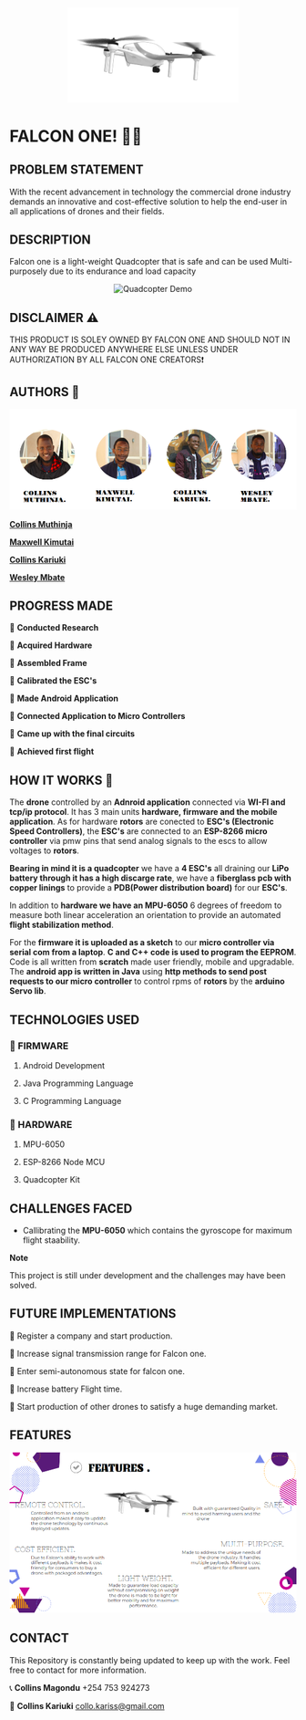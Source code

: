 <p align="center">
<img align="centre" width="300" src="Spec.md/drone.gif" alt="Drone GIF" />
<p>

# FALCON ONE! :helicopter::dash:

## PROBLEM STATEMENT

With the recent advancement in technology the commercial drone industry demands an innovative and cost-effective solution to help the end-user in all applications of drones and their fields. 

## DESCRIPTION 

Falcon one is a light-weight Quadcopter that is safe and can be used Multi-purposely due to its endurance and load capacity

<p align="center">
<img width="550" src="https://user-images.githubusercontent.com/36197725/51444022-048d7e80-1d03-11e9-82c4-1ddfdf6633b1.gif" alt="Quadcopter Demo" />
<p>

## DISCLAIMER :warning:

THIS PRODUCT IS SOLEY OWNED BY FALCON ONE AND SHOULD NOT IN ANY WAY BE PRODUCED ANYWHERE ELSE UNLESS UNDER AUTHORIZATION BY ALL FALCON ONE CREATORS:exclamation:

## AUTHORS :memo:

<p align="center">
<img align="centre" src="Spec.md/Disp1.png" alt="Images of creators" />
<p>

**[Collins Muthinja](https://github.com/Magz8984)**

**[Maxwell Kimutai](https://github.com/maxwellkimutai)**

**[Collins Kariuki](https://github.com/zecollokaris)**

**[Wesley Mbate](https://github.com/Wess58)**


## PROGRESS MADE

:pushpin: **Conducted Research**

:pushpin: **Acquired Hardware**

:pushpin: **Assembled Frame**

:pushpin: **Calibrated the ESC's**

:pushpin: **Made Android Application**

:pushpin: **Connected Application to Micro Controllers**

:pushpin: **Came up with the final circuits**

:pushpin: **Achieved first flight**

## HOW IT WORKS :rocket:

The **drone** controlled by an **Adnroid application** connected via **WI-FI and tcp/ip protocol**. It has 3 main units **hardware, firmware and the mobile application**. As for hardware **rotors** are conected to **ESC's (Electronic Speed Controllers)**, the **ESC's** are connected to an **ESP-8266 micro controller** via pmw pins that send analog signals to the escs to allow voltages to **rotors**.

**Bearing in mind it is a quadcopter** we have a **4 ESC's** all draining our **LiPo battery through it has a high discarge rate**, we have a **fiberglass pcb with copper linings** to provide a **PDB(Power distribution board)** for our **ESC's**.

In addition to **hardware we have an MPU-6050** 6 degrees of freedom to measure both linear acceleration an orientation to provide an automated **flight stabilization method**.

For the **firmware it is uploaded as a sketch** to our **micro controller via serial com from a laptop**. **C and C++ code is used to program the EEPROM**. Code is all written from **scratch** made user friendly, mobile and upgradable. The **android app is written in Java** using **http methods to send post requests to our micro controller** to control rpms of **rotors** by the **arduino Servo lib**.


## TECHNOLOGIES USED

### :open_file_folder: FIRMWARE

1. Android Development

2. Java Programming Language

3. C Programming Language

### :open_file_folder: HARDWARE

1. MPU-6050

2. ESP-8266 Node MCU

3. Quadcopter Kit

## CHALLENGES FACED

- Callibrating the **MPU-6050** which contains the gyroscope for maximum flight staability.

**Note**

This project is still under development and the challenges may have been solved.

## FUTURE IMPLEMENTATIONS

:small_blue_diamond: Register a company and start production.

:small_blue_diamond: Increase signal transmission range for Falcon one.

:small_blue_diamond: Enter semi-autonomous state for falcon one.

:small_blue_diamond: Increase battery Flight time.

:small_blue_diamond: Start production of other drones to satisfy a huge demanding market. 

## FEATURES

<p align="center">
<img align="centre" src="Spec.md/Disp2.png" alt="Images of creators" />
<p>

## CONTACT

This Repository is constantly being updated to keep up with the work. Feel free to contact for more information.

:telephone_receiver: **Collins Magondu** +254 753 924273

:incoming_envelope: **Collins Kariuki** collo.kariss@gmail.com
